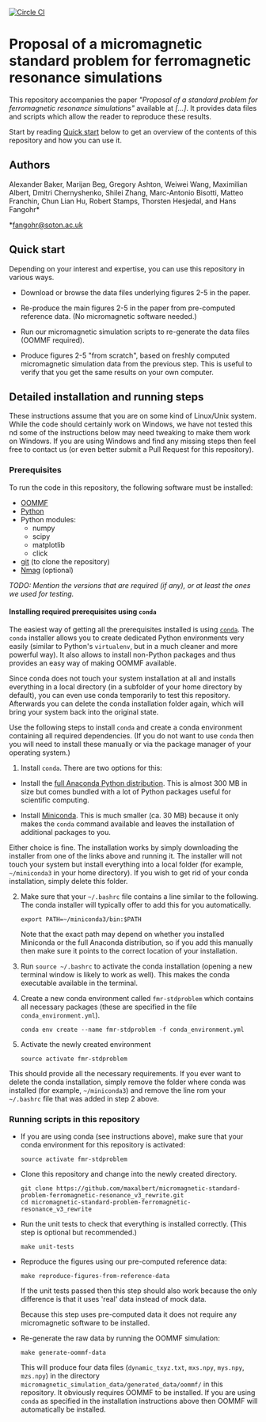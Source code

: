 [![Circle CI](https://circleci.com/gh/maxalbert/micromagnetic-standard-problem-ferromagnetic-resonance_v3_rewrite.svg?style=shield&circle-token=:circle-token)](https://circleci.com/gh/maxalbert/micromagnetic-standard-problem-ferromagnetic-resonance_v3_rewrite)

# Proposal of a micromagnetic standard problem for ferromagnetic resonance simulations

This repository accompanies the paper _"Proposal of a standard problem for ferromagnetic resonance simulations"_ available at _[...]_.
It provides data files and scripts which allow the reader to reproduce these results.

Start by reading [Quick start](#quick-start) below to get an overview of the contents of this repository and how you can use it.

## Authors
Alexander Baker, Marijan Beg, Gregory Ashton, Weiwei Wang,
Maximilian Albert, Dmitri Chernyshenko, Shilei Zhang, Marc-Antonio Bisotti, Matteo Franchin,
Chun Lian Hu, Robert Stamps, Thorsten Hesjedal, and Hans Fangohr*

*fangohr@soton.ac.uk


## Quick start

Depending on your interest and expertise, you can use this repository in various ways.

- Download or browse the data files underlying figures 2-5 in the paper.

- Re-produce the main figures 2-5 in the paper from pre-computed reference data. (No micromagnetic software needed.)

- Run our micromagnetic simulation scripts to re-generate the data files (OOMMF required).

- Produce figures 2-5 "from scratch", based on freshly computed micromagnetic simulation data from the previous step.
  This is useful to verify that you get the same results on your own computer.


## Detailed installation and running steps

These instructions assume that you are on some kind of Linux/Unix system.
While the code should certainly work on Windows, we have not tested this
nd some of the instructions below may need tweaking to make them work on
Windows. If you are using Windows and find any missing steps then feel
free to contact us (or even better submit a Pull Request for this
repository).

### Prerequisites

To run the code in this repository, the following software must be installed:

* [OOMMF](http://math.nist.gov/oommf/)
* [Python](https://www.python.org)
* Python modules:
  * numpy
  * scipy
  * matplotlib
  * click
* [git](https://git-scm.com/) (to clone the repository) 
* [Nmag](http://nmag.soton.ac.uk/nmag/) (optional)

_TODO: Mention the versions that are required (if any), or at least the ones we used for testing._

#### Installing required prerequisites using `conda`

The easiest way of getting all the prerequisites installed is using [`conda`](http://conda.pydata.org/docs/).
The `conda` installer allows you to create dedicated Python environments very easily
(similar to Python's `virtualenv`, but in a much cleaner and more powerful way).
It also allows to install non-Python packages and thus provides an easy way of making OOMMF available.

Since conda does not touch your system installation at all and installs everything in a local directory
(in a subfolder of your home directory by default), you can even use conda temporarily to test this
repository. Afterwards you can delete the conda installation folder again, which will bring your system
back into the original state.

Use the following steps to install `conda` and create a conda environment containing all required
dependencies. (If you do not want to use `conda` then you will need to install these manually or
via the package manager of your operating system.)

1. Install `conda`. There are two options for this:

  - Install the [full Anaconda Python distribution](https://www.continuum.io/downloads).
    This is almost 300 MB in size but comes bundled with a lot of Python packages useful for scientific computing.

  - Install [Miniconda](http://conda.pydata.org/miniconda.html). This is much smaller (ca. 30 MB)  because it only
    makes the `conda` command available and leaves the installation of additional packages to you.

  Either choice is fine. The installation works by simply downloading the installer from one of the links above
  and running it. The installer will not touch your system but install everything into a local folder
  (for example, `~/miniconda3` in your home directory). If you wish to get rid of your conda installation,
  simply delete this folder.

2. Make sure that your `~/.bashrc` file contains a  line similar to the following. The conda installer will
   typically offer to add this for you automatically.

       export PATH=~/miniconda3/bin:$PATH

   Note that the exact path may depend on whether you installed Miniconda or the full Anaconda distribution,
   so if you add this manually then make sure it points to the correct location of your installation.

3. Run `source ~/.bashrc` to activate the conda installation (opening a new terminal window is likely to work as well). This makes the conda executable available in the terminal.

4. Create a new conda environment called `fmr-stdproblem` which contains all necessary packages (these are specified in the file `conda_environment.yml`).

       conda env create --name fmr-stdproblem -f conda_environment.yml

5. Activate the newly created environment

       source activate fmr-stdproblem

This should provide all the necessary requirements. If you ever want to delete the conda installation,
simply remove the folder where conda was installed (for example, `~/miniconda3`) and remove the line
rom your `~/.bashrc` file that was added in step 2 above.


### Running scripts in this repository

- If you are using conda (see instructions above), make sure that your conda environment for this repository is activated:

      source activate fmr-stdproblem

- Clone this repository and change into the newly created directory.

      git clone https://github.com/maxalbert/micromagnetic-standard-problem-ferromagnetic-resonance_v3_rewrite.git
      cd micromagnetic-standard-problem-ferromagnetic-resonance_v3_rewrite

- Run the unit tests to check that everything is installed correctly. (This step is optional but recommended.)

      make unit-tests

- Reproduce the figures using our pre-computed reference data:

      make reproduce-figures-from-reference-data

  If the unit tests passed then this step should also work because the
  only difference is that it uses 'real' data instead of mock data.

  Because this step uses pre-computed data it does not require any
  micromagnetic software to be installed.

- Re-generate the raw data by running the OOMMF simulation:

      make generate-oommf-data

  This will produce four data files (`dynamic_txyz.txt`, `mxs.npy`, `mys.npy`, `mzs.npy`)
  in the directory `micromagnetic_simulation_data/generated_data/oommf/` in this repository.
  It obviously requires OOMMF to be installed. If you are using `conda` as specified in
  the installation instructions above then OOMMF will automatically be installed.
